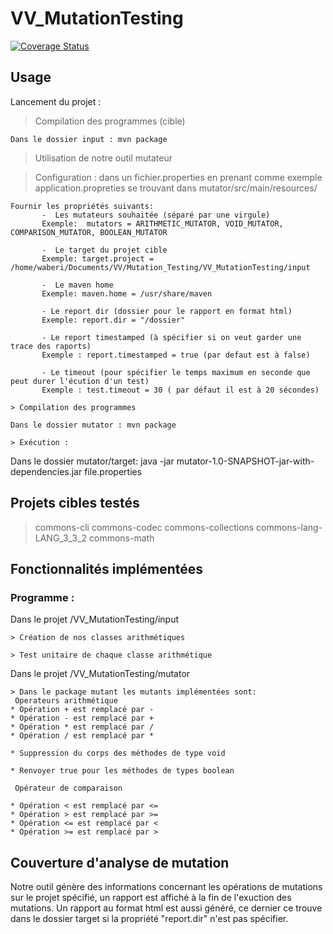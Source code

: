 # VV_MutationTesting

[![Coverage Status](https://coveralls.io/repos/github/ismaelrami/VV_MutationTesting/badge.svg?branch=develop)](https://coveralls.io/github/ismaelrami/VV_MutationTesting?branch=develop)

## Usage

Lancement du projet :

  > Compilation des programmes (cible)
  
    Dans le dossier input : mvn package    
  
  > Utilisation de notre outil mutateur 
  
   > Configuration : dans un fichier.properties en prenant comme exemple application.propreties se trouvant dans mutator/src/main/resources/
  
    Fournir les propriétés suivants: 
           -  Les mutateurs souhaitée (séparé par une virgule)
           Exemple:  mutators = ARITHMETIC_MUTATOR, VOID_MUTATOR, COMPARISON_MUTATOR, BOOLEAN_MUTATOR
             
           -  Le target du projet cible
           Exemple: target.project = /home/waberi/Documents/VV/Mutation_Testing/VV_MutationTesting/input
    
           -  Le maven home 
           Exemple: maven.home = /usr/share/maven 
           
           - Le report dir (dossier pour le rapport en format html)
           Exemple: report.dir = "/dossier"
           
           - Le report timestamped (à spécifier si on veut garder une trace des raports)
           Exemple : report.timestamped = true (par defaut est à false)
           
           - Le timeout (pour spécifier le temps maximum en seconde que peut durer l'écution d'un test)
           Exemple : test.timeout = 30 ( par défaut il est à 20 sécondes)
      
    > Compilation des programmes 
  
    Dans le dossier mutator : mvn package 
    
    > Exécution :
   Dans le dossier mutator/target: java -jar mutator-1.0-SNAPSHOT-jar-with-dependencies.jar file.properties
    
## Projets cibles testés
  > commons-cli
  > commons-codec
  > commons-collections
  > commons-lang-LANG_3_3_2
  > commons-math
  
## Fonctionnalités implémentées 

 ### Programme :
 
 Dans le projet /VV_MutationTesting/input
 
    > Création de nos classes arithmétiques 
                   
    > Test unitaire de chaque classe arithmétique

 
  Dans le projet /VV_MutationTesting/mutator
  
    > Dans le package mutant les mutants implémentées sont:
     Operateurs arithmétique
    * Opération + est remplacé par -
    * Opération - est remplacé par +
    * Opération * est remplacé par /
    * Opération / est remplacé par *
     
    * Suppression du corps des méthodes de type void
     
    * Renvoyer true pour les méthodes de types boolean
  
     Opérateur de comparaison
      
    * Opération < est remplacé par <=
    * Opération > est remplacé par >=
    * Opération <= est remplacé par <
    * Opération >= est remplacé par >
     
## Couverture d'analyse de mutation

 Notre outil génère des informations concernant les opérations de mutations sur le projet spécifié, un rapport est affiché à la fin de l'exuction des mutations. Un rapport au format html est aussi généré, ce dernier ce trouve dans le dossier target si la propriété "report.dir" n'est pas spécifier.
  

  
     
